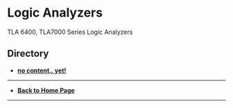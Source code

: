 # Logic Analyzers
TLA 6400, TLA7000 Series Logic Analyzers

## Directory
* **[no content.. yet!](./)**

----
* **[Back to Home Page](./../README.md)**
----
